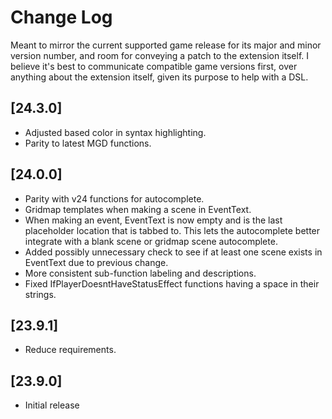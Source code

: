 # Change Log

Meant to mirror the current supported game release for its major and minor version number, and room for conveying a patch to the extension itself. I believe it's best to communicate compatible game versions first, over anything about the extension itself, given its purpose to help with a DSL.

## [24.3.0]

- Adjusted based color in syntax highlighting.
- Parity to latest MGD functions.

## [24.0.0]

- Parity with v24 functions for autocomplete.
- Gridmap templates when making a scene in EventText.
- When making an event, EventText is now empty and is the last placeholder location that is tabbed to. This lets the autocomplete better integrate with a blank scene or gridmap scene autocomplete.
- Added possibly unnecessary check to see if at least one scene exists in EventText due to previous change.
- More consistent sub-function labeling and descriptions.
- Fixed IfPlayerDoesntHaveStatusEffect functions having a space in their strings.

## [23.9.1]

- Reduce requirements.

## [23.9.0]

- Initial release
